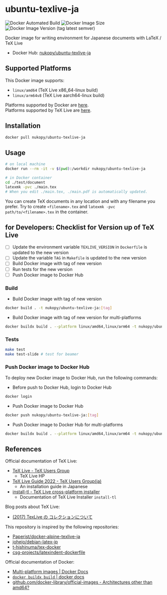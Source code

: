 # ubuntu-texlive-ja

![Docker Automated Build](https://img.shields.io/docker/automated/nukopy/ubuntu-texlive-ja) ![Docker Image Size](https://img.shields.io/docker/image-size/nukopy/ubuntu-texlive-ja) ![Docker Image Version (tag latest semver)](https://img.shields.io/docker/v/nukopy/ubuntu-texlive-ja/texlive2022)

Docker image for writing environment for Japanese documents with LaTeX / TeX Live

- Docker Hub: [nukopy/ubuntu-texlive-ja](https://hub.docker.com/repository/docker/nukopy/ubuntu-texlive-ja)

## Supported Platforms

This Docker image supports:

- `linux/amd64` (TeX Live x86_64-linux build)
- `linux/arm64v8` (TeX Live aarch64-linux build)

Platforms supported by Docker are [here](https://github.com/docker-library/official-images#architectures-other-than-amd64).<br>
Platforms supported by TeX Live are [here](https://tug.org/texlive/doc.html#:~:text=Perl%C2%A0modules.-,Supported%20systems,-If%20you%20can).

## Installation

```sh
docker pull nukopy/ubuntu-texlive-ja
```

## Usage

```sh
# on local machine
docker run --rm -it -v $(pwd):/workdir nukopy/ubuntu-texlive-ja

# in Docker container
cd ./test/document
latexmk -pvc ./main.tex
# When you edit ./main.tex, ./main.pdf is automatically updated.
```

You can create TeX documents in any location and with any filename you prefer. Try to create `<filename>.tex` and `latexmk -pvc path/to/<filename>.tex` in the container.

## for Developers: Checklist for Version up of TeX Live

- [ ] Update the environment variable `TEXLIVE_VERSION` in `Dockerfile` is updated to the new version
- [ ] Update the variable `TAG` in `Makefile` is updated to the new version
- [ ] Build Docker image with tag of new version
- [ ] Run tests for the new version
- [ ] Push Docker image to Docker Hub

### Build

- Build Docker image with tag of new version

```sh
docker build . -t nukopy/ubuntu-texlive-ja:[tag]
```

- Build Docker image with tag of new version for multi-platforms

```sh
docker buildx build . --platform linux/amd64,linux/arm64 -t nukopy/ubuntu-texlive-ja:[tag]
```

### Tests

```sh
make test
make test-slide # test for beamer
```

### Push Docker image to Docker Hub

To deploy new Docker image to Docker Hub, run the following commands:

- Before push to Docker Hub, login to Docker Hub

```sh
docker login
```

- Push Docker image to Docker Hub

```sh
docker push nukopy/ubuntu-texlive-ja:[tag]
```

- Push Docker image to Docker Hub for multi-platforms

```sh
docker buildx build . --platform linux/amd64,linux/arm64 -t nukopy/ubuntu-texlive-ja:[tag] --push
```

## References

Official documentation of TeX Live:

- [TeX Live - TeX Users Group](https://tug.org/texlive/)
  - TeX Live HP
- [TeX Live Guide 2022 - TeX Users Group(ja)](https://tug.org/texlive/doc/texlive-ja/texlive-ja.pdf)
  - An installation guide in Japanese
- [install-tl - TeX Live cross-platform installer](https://tug.org/texlive/doc/install-tl.html)
  - Documentation of TeX Live Installer `install-tl`

Blog posts about TeX Live:

- [(2017) TexLive の コレクションについて](https://takec.hatenablog.jp/entry/2017/09/18/091532)

This repository is inspired by the following repositories:

- [Paperist/docker-alpine-texlive-ja](https://github.com/Paperist/docker-alpine-texlive-ja)
- [johejo/debian-latex-jp](https://github.com/johejo/debian-latex-jp)
- [t-hishinuma/tex-docker](https://github.com/t-hishinuma/tex-docker)
- [csg-projects/latexindent-dockerfile](https://github.com/csg-projects/latexindent-dockerfile)

Official documentation of Docker:

- [Multi-platform images | Docker Docs](https://docs.docker.com/build/building/multi-platform/)
- [`docker buildx build` | docker docs](https://docs.docker.com/engine/reference/commandline/buildx_build/)
- [github.com/docker-library/official-images - Architectures other than amd64?](https://github.com/docker-library/official-images#architectures-other-than-amd64)
